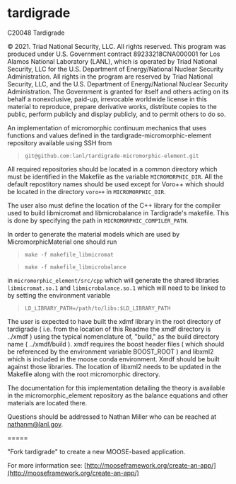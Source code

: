 # tardigrade

C20048 Tardigrade

© 2021. Triad National Security, LLC. All rights reserved.
This program was produced under U.S. Government contract 89233218CNA000001 for Los Alamos
National Laboratory (LANL), which is operated by Triad National Security, LLC for the U.S.
Department of Energy/National Nuclear Security Administration. All rights in the program are
reserved by Triad National Security, LLC, and the U.S. Department of Energy/National Nuclear
Security Administration. The Government is granted for itself and others acting on its behalf a
nonexclusive, paid-up, irrevocable worldwide license in this material to reproduce, prepare
derivative works, distribute copies to the public, perform publicly and display publicly, and to permit
others to do so.

An implementation of micromorphic continuum mechanics that uses functions and 
values defined in the tardigrade-micromorphic-element repository available using SSH 
from
> `git@github.com:lanl/tardigrade-micromorphic-element.git`

All required repositories should be located in a common directory which must 
be identified in the Makefile as the variable `MICROMORPHIC_DIR`. All the 
default repostitory names should be used except for Voro++ which should be
located in the directory `voro++` in `MICROMORPHIC_DIR`.

The user also must define the location of the C++ library for the compiler
used to build libmicromat and libmicrobalance in Tardigrade's makefile. This
is done by specifying the path in `MICROMORPHIC_COMPILER_PATH`.

In order to generate the material models which are used by MicromorphicMaterial 
one should run

> `make -f makefile_libmicromat`

> `make -f makefile_libmicrobalance`

 in `micromorphic_element/src/cpp`
which will generate the shared libraries `libmicromat.so.1` and `libmicrobalance.so.1` 
which will need to be linked to by setting the environment variable

> `LD_LIBRARY_PATH=/path/to/libs:$LD_LIBRARY_PATH`

The user is expected to have built the xdmf library in the root directory of tardigrade
( i.e. from the location of this Readme the xmdf directory is ../xmdf ) using the typical
nomenclature of, "build," as the build directory name ( ../xmdf/build ). xmdf requires
the boost header files ( which should be referenced by the environment variable BOOST_ROOT )
and libxml2 which is included in the moose conda environment. Xmdf should be built against
those libraries. The location of libxml2 needs to be updated in the Makefile along with 
the root micromorphic directory.

The documentation for this implementation detailing the theory is available 
in the micromorphic_element repository as the balance equations and other 
materials are located there.

Questions should be addressed to Nathan Miller who can be reached at 
nathanm@lanl.gov.

=====

"Fork tardigrade" to create a new MOOSE-based application.

For more information see: [http://mooseframework.org/create-an-app/](http://mooseframework.org/create-an-app/)
